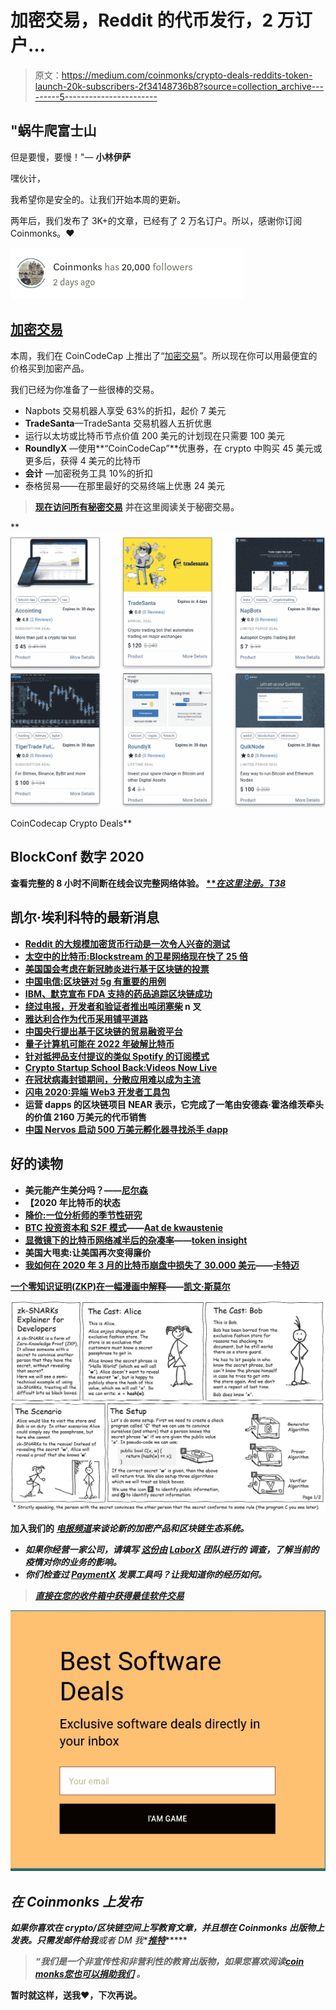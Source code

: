 # 加密交易，Reddit 的代币发行，2 万订户…

> 原文：<https://medium.com/coinmonks/crypto-deals-reddits-token-launch-20k-subscribers-2f34148736b8?source=collection_archive---------5----------------------->

## "蜗牛爬富士山
但是要慢，要慢！"— **小林伊萨**

嘿伙计，

我希望你是安全的。让我们开始本周的更新。

两年后，我们发布了 3K+的文章，已经有了 2 万名订户。所以，感谢你订阅 Coinmonks。❤️

![](img/d63f661cf7e04b30529b25eef780a053.png)

## [加密交易](https://coincodecap.com/deals)

本周，我们在 CoinCodeCap 上推出了“[加密交易](https://coincodecap.com/deals)”。所以现在你可以用最便宜的价格买到加密产品。

我们已经为你准备了一些很棒的交易。

*   Napbots 交易机器人享受 63%的折扣，起价 7 美元
*   **TradeSanta**—TradeSanta 交易机器人五折优惠
*   运行以太坊或比特币节点价值 200 美元的计划现在只需要 100 美元
*   **RoundlyX** —使用**“CoinCodeCap”**优惠券，在 crypto 中购买 45 美元或更多后，获得 4 美元的比特币
*   **会计** —加密税务工具 10%的折扣
*   泰格贸易——在那里最好的交易终端上优惠 24 美元

> [**现在访问所有秘密交易**](https://coincodecap.com/deals) **并在这里阅读关于秘密交易**[](https://blog.coincodecap.com/crypto-deal-a-new-way-to-buy-and-sell-products/)****。****

**[![](img/524a2c8b32fb17aba8e515c5a8269f6f.png)](https://coincodecap.com/deals)

CoinCodecap Crypto Deals** 

## **BlockConf 数字 2020**

**查看完整的 8 小时不间断在线会议完整网络体验。 [***在这里注册。*T38**](https://www.blockconf.digital/#register)**

## **凯尔·埃利科特的最新消息**

*   **[Reddit 的大规模加密货币行动是一次令人兴奋的测试](https://decrypt.co/28780/reddits-big-cryptocurrency-move-is-an-exciting-test)**
*   **[太空中的比特币:Blockstream 的卫星网络现在快了 25 倍](https://cointelegraph.com/news/bitcoin-in-space-blockstreams-satellite-network-now-25x-faster)**
*   **[美国国会考虑在新冠肺炎进行基于区块链的投票](https://cointelegraph.com/news/us-congress-considers-blockchain-based-voting-amid-covid-19)**
*   **[中国电信:区块链对 5g 有重要的用例](https://cointelegraph.com/news/china-telecom-blockchain-has-significant-use-cases-for-5g)**
*   **[IBM、默克宣布 FDA 支持的药品追踪区块链成功](https://www.coindesk.com/ibm-merck-declare-fda-backed-drug-tracing-blockchain-a-success)**
*   **[绕过电报，开发者和验证者推出吨闭塞柴](https://www.coindesk.com/sidestepping-telegram-devs-and-validators-launch-fork-of-ton-blockchain) n 叉**
*   **[雅达利合作为代币采用铺平道路](https://cointelegraph.com/news/atari-partnership-paves-way-for-token-adoption)**
*   **[中国央行提出基于区块链的贸易融资平台](https://cointelegraph.com/news/chinas-central-bank-proposes-a-blockchain-based-trade-finance-platform)**
*   **[量子计算机可能在 2022 年破解比特币](https://decrypt.co/28560/quantum-computers-could-crack-bitcoins-encryption-by-2022)**
*   **[针对抵押品支付提议的类似 Spotify 的订阅模式](https://cointelegraph.com/news/spotify-like-subscription-model-proposed-for-collateral-payments)**
*   **[Crypto Startup School Back:Videos Now Live](https://a16z.com/2020/05/13/crypto-startup-school-online/)**
*   **[在冠状病毒封锁期间，分散应用难以成为主流](https://decrypt.co/27179/decentralized-apps-struggle-to-go-mainstream-amid-coronavirus-lockdown)**
*   **[闪电 2020:异端 Web3 开发者工具包](https://multicoin.capital/2020/05/05/lightning-2020-a-toolkit-for-heretical-web3-developers/)**
*   **运营 dapps 的区块链项目 NEAR 表示，它完成了一笔由安德森·霍洛维茨牵头的价值 2160 万美元的代币销售**
*   **[中国 Nervos 启动 500 万美元孵化器寻找杀手 dapp](https://decrypt.co/27928/nervos-china-incubator-blockchain)**

## **好的读物**

*   **美元能产生美分吗？——[尼尔森](https://medium.com/u/d8bc16a481f6?source=post_page-----2f34148736b8--------------------------------)**
*   **【2020 年比特币的状态**
*   **[降价:一位分析师](/coinmonks/decred-price-a-seasonality-study-414bac98bc99)[的季节性研究](https://medium.com/u/4af33197a9d?source=post_page-----2f34148736b8--------------------------------)**
*   **[BTC 投资资本和 S2F 模式](/coinmonks/btc-invested-capital-and-the-s2f-model-e537f85b2928)——[Aat de kwaustenie](https://medium.com/u/7bc3039e97ce?source=post_page-----2f34148736b8--------------------------------)**
*   **[显微镜下的比特币网络减半后的杂凑率](/coinmonks/the-bitcoin-networks-post-halving-hash-rate-under-the-microscope-3ba255ad43b9)——[token insight](https://medium.com/u/2b1ef783974d?source=post_page-----2f34148736b8--------------------------------)**
*   **美国大甩卖:让美国再次变得廉价**
*   **[我如何在 2020 年 3 月的比特币崩盘中损失了 30.000 美元](/coinmonks/how-i-lost-30-000-in-the-march-2020-bitcoin-crash-9b435a3d2a45)——[卡特迈](https://medium.com/u/5cd3a658183f?source=post_page-----2f34148736b8--------------------------------)**

**[一个零知识证明(ZKP)在一幅漫画中解释](/coinmonks/a-zero-knowledge-proof-zkp-explained-in-a-cartoon-df8b84cff394)——[凯文·斯莫尔](https://medium.com/u/1546c399b2d2?source=post_page-----2f34148736b8--------------------------------)**

**![](img/f21c6baee34388160b8d585cc8100b72.png)**

**加入我们的 [***电报频道***](https://t.me/joinchat/FyuZERD5oyp6LWbwLASOKQ)*来谈论新的加密产品和区块链生态系统。***

*   ***如果你经营一家公司，请填写 [**这份由**](https://www.surveymonkey.com/r/remote_working_crypto_survey_covid19) **[LaborX](https://laborx.com/) 团队进行的** 调查，了解当前的疫情对你的业务的影响。***
*   ***你们检查过 [PaymentX](https://paymentx.io/?utm_source=coinmonks) 发票工具吗？让我知道你的经历如何。***

> ***[直接在您的收件箱中获得最佳软件交易](https://coincodecap.com/?utm_source=coinmonks)***

***[![](img/7c0b3dfdcbfea594cc0ae7d4f9bf6fcb.png)](https://coincodecap.com/?utm_source=coinmonks)***

## ***在 Coinmonks 上发布***

***如果你喜欢在 crypto/区块链空间上写教育文章，并且想在 Coinmonks 出版物上发表。只需发邮件给我**或者 DM 我**[***推特***](https://twitter.com/coinmonks)*****

> *****“我们是一个非宣传性和非营利性的教育出版物，如果您喜欢阅读*[*coin monks*](https://medium.com/coinmonks)*[*您也可以捐助我们*](/coinmonks/monks-need-your-help-7440418d67ec) *。******

********暂时就这样，送我❤️，下次再说。********